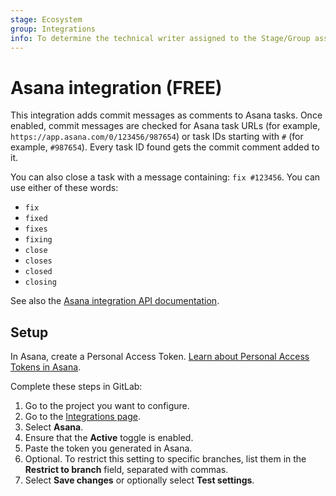 ```yaml
---
stage: Ecosystem
group: Integrations
info: To determine the technical writer assigned to the Stage/Group associated with this page, see https://about.gitlab.com/handbook/engineering/ux/technical-writing/#assignments
---
```


# Asana integration **(FREE)**

This integration adds commit messages as comments to Asana tasks.
Once enabled, commit messages are checked for Asana task URLs (for example,
`https://app.asana.com/0/123456/987654`) or task IDs starting with `#`
(for example, `#987654`). Every task ID found gets the commit comment added to it.

You can also close a task with a message containing: `fix #123456`.
You can use either of these words:

- `fix`
- `fixed`
- `fixes`
- `fixing`
- `close`
- `closes`
- `closed`
- `closing`

See also the [Asana integration API documentation](../../../api/integrations.md#asana).

## Setup

In Asana, create a Personal Access Token.
[Learn about Personal Access Tokens in Asana](https://developers.asana.com/docs/personal-access-token).

Complete these steps in GitLab:

1. Go to the project you want to configure.
1. Go to the [Integrations page](overview.md#accessing-integrations).
1. Select **Asana**.
1. Ensure that the **Active** toggle is enabled.
1. Paste the token you generated in Asana.
1. Optional. To restrict this setting to specific branches, list them in the **Restrict to branch**
   field, separated with commas.
1. Select **Save changes** or optionally select **Test settings**.

<!-- ## Troubleshooting -->
